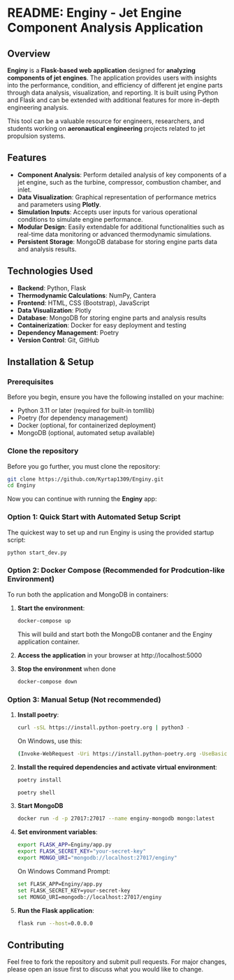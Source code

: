 # README: Enginy - Jet Engine Component Analysis Application

## Overview

**Enginy** is a **Flask-based web application** designed for **analyzing components of jet engines**. The application provides users with insights into the performance, condition, and efficiency of different jet engine parts through data analysis, visualization, and reporting. It is built using Python and Flask and can be extended with additional features for more in-depth engineering analysis.

This tool can be a valuable resource for engineers, researchers, and students working on **aeronautical engineering** projects related to jet propulsion systems.

## Features

- **Component Analysis**: Perform detailed analysis of key components of a jet engine, such as the turbine, compressor, combustion chamber, and inlet.
- **Data Visualization**: Graphical representation of performance metrics and parameters using **Plotly**.
- **Simulation Inputs**: Accepts user inputs for various operational conditions to simulate engine performance.
- **Modular Design**: Easily extendable for additional functionalities such as real-time data monitoring or advanced thermodynamic simulations.
- **Persistent Storage**: MongoDB database for storing engine parts data and analysis results.

## Technologies Used

- **Backend**: Python, Flask
- **Thermodynamic Calculations**: NumPy, Cantera
- **Frontend**: HTML, CSS (Bootstrap), JavaScript
- **Data Visualization**: Plotly
- **Database**: MongoDB for storing engine parts and analysis results
- **Containerization**: Docker for easy deployment and testing
- **Dependency Management**: Poetry
- **Version Control**: Git, GitHub

## Installation & Setup

### Prerequisites

Before you begin, ensure you have the following installed on your machine:

- Python 3.11 or later (required for built-in tomllib)
- Poetry (for dependency management)
- Docker (optional, for containerized deployment)
- MongoDB (optional, automated setup available)

### Clone the repository

Before you go further, you must clone the repository:
```bash
git clone https://github.com/Kyrtap1309/Enginy.git
cd Enginy
```

Now you can continue with running the **Enginy** app:

### Option 1: Quick Start with Automated Setup Script

The quickest way to set up and run Enginy is using the provided startup script:

```bash
python start_dev.py
```

### Option 2: Docker Compose (Recommended for Prodcution-like Environment)

To run both the application and MongoDB in containers:

1. **Start the environment**:
    ```bash
    docker-compose up
    ```
    This will build and start both the MongoDB contaner and the Enginy application container.

2. **Access the application** in your browser at http://localhost:5000
3. **Stop the environment** when done
    ```bash
    docker-compose down
    ```

### Option 3: Manual Setup (Not recommended)

1. **Install poetry**:
   ```bash
   curl -sSL https://install.python-poetry.org | python3 -
   ```
   On Windows, use this:
   ```bash
   (Invoke-WebRequest -Uri https://install.python-poetry.org -UseBasicParsing).Content | python -
   ```

2. **Install the required dependencies and activate virtual environment**:
   ```bash
   poetry install
   ```
   ```bash
   poetry shell
   ```

3. **Start MongoDB**
   ```bash
   docker run -d -p 27017:27017 --name enginy-mongodb mongo:latest
   ```

4. **Set environment variables**:
   ```bash
   export FLASK_APP=Enginy/app.py
   export FLASK_SECRET_KEY="your-secret-key"
   export MONGO_URI="mongodb://localhost:27017/enginy"
   ```
   On Windows Command Prompt:
   ```bash
   set FLASK_APP=Enginy/app.py
   set FLASK_SECRET_KEY=your-secret-key
   set MONGO_URI=mongodb://localhost:27017/enginy
   ```

5. **Run the Flask application**:
    ```bash
    flask run --host=0.0.0.0
    ```

## Contributing
Feel free to fork the repository and submit pull requests. For major changes, please open an issue first to discuss what you would like to change.


